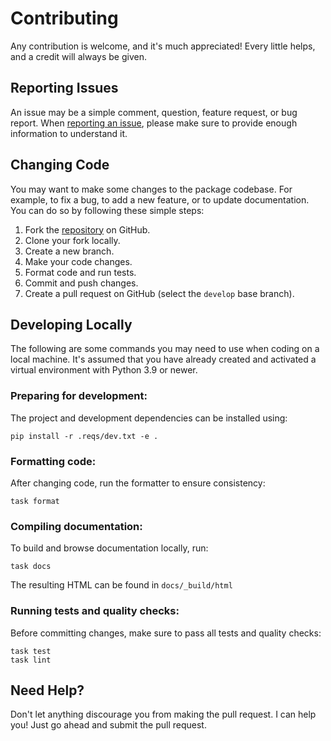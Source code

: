 # Contributing

Any contribution is welcome, and it's much appreciated! Every little helps,
and a credit will always be given.

## Reporting Issues

An issue may be a simple comment, question, feature request, or bug report.
When [reporting an issue](https://github.com/dralshehri/hijri-converter/issues/new),
please make sure to provide enough information to understand it.

## Changing Code

You may want to make some changes to the package codebase. For example, to fix a bug,
to add a new feature, or to update documentation.
You can do so by following these simple steps:
1. Fork the [repository](https://github.com/dralshehri/hijri-converter) on GitHub.
2. Clone your fork locally.
3. Create a new branch.
4. Make your code changes.
5. Format code and run tests.
6. Commit and push changes.
7. Create a pull request on GitHub (select the `develop` base branch).

## Developing Locally

The following are some commands you may need to use when coding on a local machine.
It's assumed that you have already created and activated a virtual environment with
Python 3.9 or newer.

### Preparing for development:

The project and development dependencies can be installed using:

```shell
pip install -r .reqs/dev.txt -e .
```

### Formatting code:

After changing code, run the formatter to ensure consistency:

```shell
task format
```

### Compiling documentation:

To build and browse documentation locally, run:

```shell
task docs
```

The resulting HTML can be found in `docs/_build/html`

### Running tests and quality checks:

Before committing changes, make sure to pass all tests and quality checks:

```shell
task test
task lint
```

## Need Help?
Don't let anything discourage you from making the pull request.
I can help you! Just go ahead and submit the pull request.
